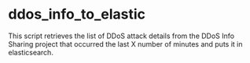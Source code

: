 # ddos_info_to_elastic
This script retrieves the list of DDoS attack details from the DDoS Info Sharing project that occurred the last X number of minutes and puts it in elasticsearch.
